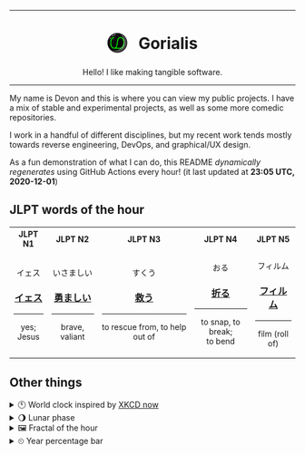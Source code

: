 ***

<h1 align="center">
<sub>
    <img src="readme/resources/avatar.png" height="36">
</sub>
&nbsp;
Gorialis
</h1>
<p align="center">
Hello! I like making tangible software.
</p>

***

My name is Devon and this is where you can view my public projects. I have a mix of stable and experimental projects, as well as some more comedic repositories.

I work in a handful of different disciplines, but my recent work tends mostly towards reverse engineering, DevOps, and graphical/UX design.

As a fun demonstration of what I can do, this README *dynamically regenerates* using GitHub Actions every hour! (it last updated at **23:05 UTC, 2020-12-01**)

<h2>JLPT words of the hour</h2>
<table>
    <tr>
        <th>JLPT N1</th>
        <th>JLPT N2</th>
        <th>JLPT N3</th>
        <th>JLPT N4</th>
        <th>JLPT N5</th>
    </tr>
    <tr>
        <td>
            <p align="center">イェス</p>
            <h3 align="center"><b><a href="https://jisho.org/search/%E3%82%A4%E3%82%A7%E3%82%B9">イェス</a></b></h3>
            <hr>
            <p align="center">yes;<br> Jesus</p>
        </td>
        <td>
            <p align="center">いさましい</p>
            <h3 align="center"><b><a href="https://jisho.org/search/%E5%8B%87%E3%81%BE%E3%81%97%E3%81%84">勇ましい</a></b></h3>
            <hr>
            <p align="center">brave,<wbr> valiant</p>
        </td>
        <td>
            <p align="center">すくう</p>
            <h3 align="center"><b><a href="https://jisho.org/search/%E6%95%91%E3%81%86">救う</a></b></h3>
            <hr>
            <p align="center">to rescue from,<wbr> to help out of</p>
        </td>
        <td>
            <p align="center">おる</p>
            <h3 align="center"><b><a href="https://jisho.org/search/%E6%8A%98%E3%82%8B">折る</a></b></h3>
            <hr>
            <p align="center">to snap,<wbr> to break;<br> to bend</p>
        </td>
        <td>
            <p align="center">フィルム</p>
            <h3 align="center"><b><a href="https://jisho.org/search/%E3%83%95%E3%82%A3%E3%83%AB%E3%83%A0">フィルム</a></b></h3>
            <hr>
            <p align="center">film (roll of)</p>
        </td>
    </tr>
</table>

<h2>Other things</h2>
<details>
<summary>🕚  World clock inspired by <a href="https://xkcd.com/now">XKCD now</a></summary>

> <img src="generated/now.png" width="512">

</details>
<details>
<summary>🌖 Lunar phase</summary>

The moon is approximately 58.98% through its phase (Waning Gibbous).

</details>
<details>
<summary>&#x1f5bc; Fractal of the hour</summary>

> <img src="generated/fractal.png" width="512">

</details>
<details>
<summary>&#x23f2; Year percentage bar</summary>
<pre><code>2020 [██████████████████▁▁] 91.79%</code></pre>
</details>
